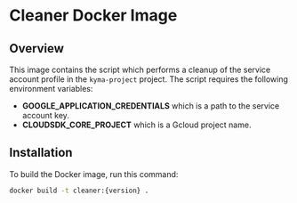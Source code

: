 # Cleaner Docker Image

## Overview
This image contains the script which performs a cleanup of the service account profile in the `kyma-project` project. 
The script requires the following environment variables:
- **GOOGLE_APPLICATION_CREDENTIALS** which is a path to the service account key.
- **CLOUDSDK_CORE_PROJECT** which is a Gcloud project name.

## Installation

To build the Docker image, run this command:

```bash
docker build -t cleaner:{version} .
```


